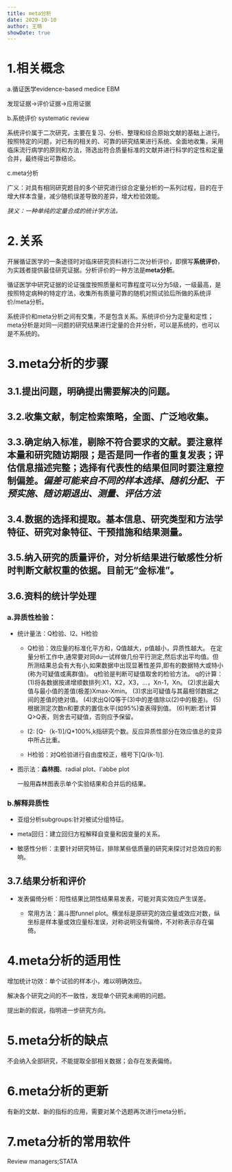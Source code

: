 ```yaml
---
title: meta分析
date: 2020-10-10
author: 王萌
showDate: true
---
```


# 1.相关概念

a.循证医学evidence-based medice EBM

发现证据->评价证据->应用证据

b.系统评价 systematic review

系统评价属于二次研究，主要在复习、分析、整理和综合原始文献的基础上进行。按照特定的问题，对已有的相关的、可靠的研究结果进行系统、全面地收集，采用临床流行病学的原则和方法，筛选出符合质量标准的文献并进行科学的定性和定量合并，最终得出可靠结论。

c.meta分析

广义：对具有相同研究题目的多个研究进行综合定量分析的一系列过程，目的在于增大样本含量，减少随机误差导致的差异，增大检验效能。

*狭义：一种单纯的定量合成的统计学方法。*

# 2.关系

开展循证医学的一条途径时对临床研究资料进行二次分析评价，即撰写**系统评价**，为实践者提供最佳研究证据。分析评价的一种方法是**meta分析**。

循证医学中研究证据的论证强度按照质量和可靠程度可以分为5级，一级最高，是按照特定病种的特定疗法，收集所有质量可靠的随机对照试验后所做的系统评价/meta分析。

系统评价和meta分析之间有交集，不是包含关系。系统评价分为定量和定性；meta分析是对同一问题的研究结果进行定量的合并分析，可以是系统的，也可以是不系统的。

# 3.meta分析的步骤

## 3.1.提出问题，明确提出需要解决的问题。

## 3.2.收集文献，制定检索策略，全面、广泛地收集。

## 3.3.确定纳入标准，剔除不符合要求的文献。要注意样本量和研究随访期限；是否是同一作者的重复发表；评估信息描述完整；选择有代表性的结果但同时要注意控制偏差。*偏差可能来自不同的样本选择、随机分配、干预实施、随访期退出、测量、评估方法*

## 3.4.数据的选择和提取。基本信息、研究类型和方法学特征、研究对象特征、干预措施和结果测量。

## 3.5.纳入研究的质量评价，对分析结果进行敏感性分析时判断文献权重的依据。目前无“金标准”。

## 3.6.资料的统计学处理

### a.异质性检验：

+ 统计量法：Q检验、I2、H检验

  * Q检验：效应量的标准化平方和，Q值越大，p值越小，异质性越大。
在定量分析工作中,通常要对同du一试样做几份平行测定,然后求出平均值。但所测结果总会有大有小,如果数据中出现显著性差异,即有的数据特大或特小(称为可疑值或离群值)。
q检验是判断可疑值取舍的检验方法。
 q的计算：
(1)将各数据按递增顺数排列:X1，X2，X3，…，Xn-1，Xn。
(2)求出最大值与最小值的差值(极差)Xmax-Xmin。
(3)求出可疑值与其最相邻数据之间的差值的绝对值。
(4)求出Q(Q等于(3)中的差值除以(2)中的极差)。
(5)根据测定次数n和要求的置信水平(如95%)查表得到值。
(6)判断:若计算Q>Q表，则舍去可疑值，否则应予保留。

  * I2: [Q-（k-1)]/Q*100%,k指研究个数。反应异质性部分在效应值总的变异中所占比重。

  * H检验：对Q检验进行自由度校正，根号下[Q/(k-1)].

+ 图示法：**森林图**、radial plot、l'abbe plot

  一般用森林图表示单个实验结果和合并后的结果。

### b.解释异质性

+ 亚组分析subgroups:针对被试分组特征。

+ meta回归：建立回归方程解释自变量和因变量的关系。

+ 敏感性分析：主要针对研究特征，排除某些低质量的研究来探讨对总效应的影响。


## 3.7.结果分析和评价

+ 发表偏倚分析：阳性结果比阴性结果易发表，可能对真实效应产生误差。
 
  * 常用方法：漏斗图funnel plot。横坐标是原研究的效应量或效应对数，纵坐标是样本量或效应量标准误，对称说明没有偏倚，不对称表示存在偏倚。


# 4.meta分析的适用性

增加统计功效：单个试验的样本小，难以明确效应。

解决各个研究之间的不一致性，发现单个研究未阐明的问题。

提出新的假说，指明进一步研究方向。

# 5.meta分析的缺点

不会纳入全部研究，不能提取全部相关数据；会存在发表偏倚。

# 6.meta分析的更新

有新的文献、新的指标的应用，需要对某个选题再次进行meta分析。

# 7.meta分析的常用软件

Review managers;STATA
